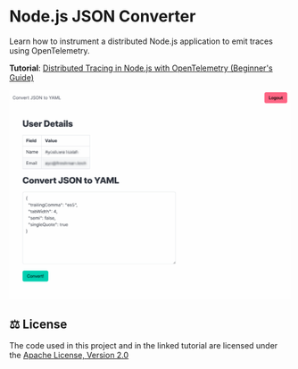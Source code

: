 # Node.js JSON Converter

Learn how to instrument a distributed Node.js application to emit traces using OpenTelemetry.

**Tutorial**:
[Distributed Tracing in Node.js with OpenTelemetry (Beginner's Guide)](https://betterstack.com/community/guides/scaling-nodejs/opentelemetry-nodejs-tracing)

![Node.js JSON Converter App](screenshot.png)

## ⚖ License

The code used in this project and in the linked tutorial are licensed under the
[Apache License, Version 2.0](LICENSE)
